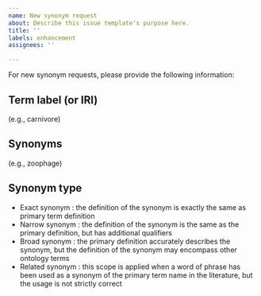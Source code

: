 ```yaml
---
name: New synonym request
about: Describe this issue template's purpose here.
title: ''
labels: enhancement
assignees: ''

---
```


For new synonym requests, please provide the following information:

## Term label (or IRI)

(e.g., carnivore)

## Synonyms

(e.g., zoophage)

## Synonym type

- Exact synonym : the definition of the synonym is exactly the same as primary term definition
- Narrow synonym : the definition of the synonym is the same as the primary definition, but has additional qualifiers
- Broad synonym : the primary definition accurately describes the synonym, but the definition of the synonym may encompass other ontology terms
- Related synonym : this scope is applied when a word of phrase has been used as a synonym of the primary term name in the literature, but the usage is not strictly correct
